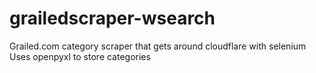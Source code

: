 # grailedscraper-wsearch
Grailed.com category scraper that gets around cloudflare with selenium
Uses openpyxl to store categories
